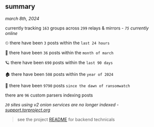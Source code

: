 
## summary
_march 8th, 2024_

currently tracking `163` groups across `299` relays & mirrors - _`75` currently online_

⏲ there have been `3` posts within the `last 24 hours`

🦈 there have been `36` posts within the `month of march`

🪐 there have been `690` posts within the `last 90 days`

🏚 there have been `508` posts within the `year of 2024`

🦕 there have been `9790` posts `since the dawn of ransomwatch`

there are `96` custom parsers indexing posts

_`20` sites using v2 onion services are no longer indexed - [support.torproject.org](https://support.torproject.org/onionservices/v2-deprecation/)_

> see the project [README](https://github.com/joshhighet/ransomwatch#ransomwatch--) for backend technicals
